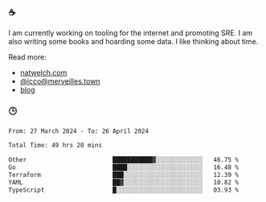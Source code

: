 ### ☕

I am currently working on tooling for the internet and promoting SRE. I am also writing some books and hoarding some data. I like thinking about time. 

Read more:

 - [natwelch.com](https://natwelch.com)
 - [@icco@merveilles.town](https://merveilles.town/@icco)
 - [blog](https://writing.natwelch.com)

### 🕒

<!--START_SECTION:waka-->

```txt
From: 27 March 2024 - To: 26 April 2024

Total Time: 49 hrs 20 mins

Other                        ███████████▓░░░░░░░░░░░░░   46.75 %
Go                           ████░░░░░░░░░░░░░░░░░░░░░   16.48 %
Terraform                    ███░░░░░░░░░░░░░░░░░░░░░░   12.39 %
YAML                         ██▓░░░░░░░░░░░░░░░░░░░░░░   10.82 %
TypeScript                   █░░░░░░░░░░░░░░░░░░░░░░░░   03.93 %
```

<!--END_SECTION:waka-->
